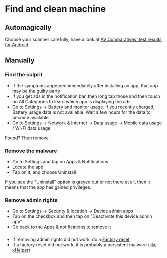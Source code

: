 # Find and clean machine

## Automagically

Choose your scanner carefully, have a look at [AV Comparatives' test results for Android](https://www.av-comparatives.org/consumer/test-results/android-mobile/).

## Manually

### Find the culprit

* If the symptoms appeared immediately after installing an app, that app may be the guilty party
* If you get ads in the notification bar, then long tap those and then touch on All Categories to learn which app is displaying the ads
* Go to Settings -> Battery and monitor usage. If you recently charged, Battery usage data is not available. Wait a few hours for the data to become available.
* Go to Settings -> Network & Internet -> Data usage -> Mobile data usage / Wi-Fi data usage

Found? Then remove.

### Remove the malware

* Go to Settings and tap on Apps & Notifications 
* Locate the app 
* Tap on it, and choose Uninstall

If you see the "Uninstall" option is greyed out or not there at all, then it means that the app has gained privileges.

### Remove admin rights

* Go to Settings -> Security & location -> Device admin apps
* Tap on the checkbox and then tap on "Deactivate this device admin app"
* Go back to the Apps & notifications to remove it

### 

* If removing admin rights did not work, do a [Factory reset](https://support.google.com/android/answer/6088915?hl=en)
* If a factory reset did not work, it is probably a persistent malware ([like xHelper](https://blog.malwarebytes.com/android/2020/02/new-variant-of-android-trojan-xHelper-reinfects-with-help-from-google-play/))

